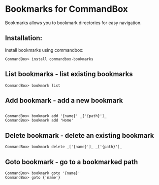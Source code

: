 # Bookmarks for CommandBox

Bookmarks allows you to bookmark directories for easy navigation. 

## Installation:

Install bookmarks using commandbox:

```
CommandBox> install commandbox-bookmarks
```

## List bookmarks - list existing bookmarks

```
CommandBox> bookmark list
```

## Add bookmark - add a new bookmark

```

CommandBox> bookmark add '{name}' _['{path}']_
CommandBox> bookmark add 'Home'
```

## Delete bookmark - delete an existing bookmark

```
CommandBox> bookmark delete _['{name}']_ _['{path}']_
```

## Goto bookmark - go to a bookmarked path

```
CommandBox> bookmark goto '{name}'
CommandBox> goto {'name'}
```